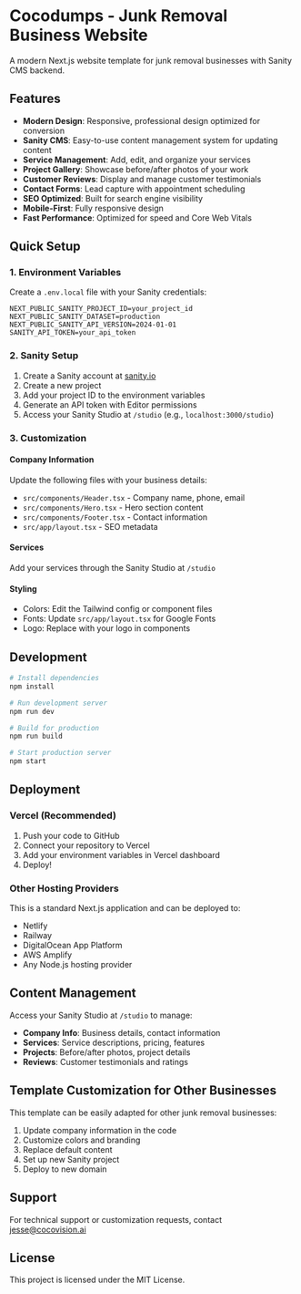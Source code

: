 # Cocodumps - Junk Removal Business Website

A modern Next.js website template for junk removal businesses with Sanity CMS backend.

## Features

- **Modern Design**: Responsive, professional design optimized for conversion
- **Sanity CMS**: Easy-to-use content management system for updating content
- **Service Management**: Add, edit, and organize your services
- **Project Gallery**: Showcase before/after photos of your work
- **Customer Reviews**: Display and manage customer testimonials
- **Contact Forms**: Lead capture with appointment scheduling
- **SEO Optimized**: Built for search engine visibility
- **Mobile-First**: Fully responsive design
- **Fast Performance**: Optimized for speed and Core Web Vitals

## Quick Setup

### 1. Environment Variables

Create a `.env.local` file with your Sanity credentials:

```
NEXT_PUBLIC_SANITY_PROJECT_ID=your_project_id
NEXT_PUBLIC_SANITY_DATASET=production
NEXT_PUBLIC_SANITY_API_VERSION=2024-01-01
SANITY_API_TOKEN=your_api_token
```

### 2. Sanity Setup

1. Create a Sanity account at [sanity.io](https://sanity.io)
2. Create a new project
3. Add your project ID to the environment variables
4. Generate an API token with Editor permissions
5. Access your Sanity Studio at `/studio` (e.g., `localhost:3000/studio`)

### 3. Customization

#### Company Information
Update the following files with your business details:
- `src/components/Header.tsx` - Company name, phone, email
- `src/components/Hero.tsx` - Hero section content
- `src/components/Footer.tsx` - Contact information
- `src/app/layout.tsx` - SEO metadata

#### Services
Add your services through the Sanity Studio at `/studio`

#### Styling
- Colors: Edit the Tailwind config or component files
- Fonts: Update `src/app/layout.tsx` for Google Fonts
- Logo: Replace with your logo in components

## Development

```bash
# Install dependencies
npm install

# Run development server
npm run dev

# Build for production
npm run build

# Start production server
npm start
```

## Deployment

### Vercel (Recommended)

1. Push your code to GitHub
2. Connect your repository to Vercel
3. Add your environment variables in Vercel dashboard
4. Deploy!

### Other Hosting Providers

This is a standard Next.js application and can be deployed to:
- Netlify
- Railway
- DigitalOcean App Platform
- AWS Amplify
- Any Node.js hosting provider

## Content Management

Access your Sanity Studio at `/studio` to manage:

- **Company Info**: Business details, contact information
- **Services**: Service descriptions, pricing, features
- **Projects**: Before/after photos, project details
- **Reviews**: Customer testimonials and ratings

## Template Customization for Other Businesses

This template can be easily adapted for other junk removal businesses:

1. Update company information in the code
2. Customize colors and branding
3. Replace default content
4. Set up new Sanity project
5. Deploy to new domain

## Support

For technical support or customization requests, contact jesse@cocovision.ai

## License

This project is licensed under the MIT License.
